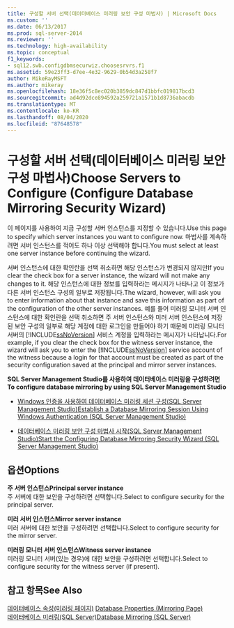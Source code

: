 ```yaml
---
title: 구성할 서버 선택(데이터베이스 미러링 보안 구성 마법사) | Microsoft Docs
ms.custom: ''
ms.date: 06/13/2017
ms.prod: sql-server-2014
ms.reviewer: ''
ms.technology: high-availability
ms.topic: conceptual
f1_keywords:
- sql12.swb.configdbmsecurwiz.choosesrvrs.f1
ms.assetid: 59e23ff3-d7ee-4e32-9629-0b54d3a258f7
author: MikeRayMSFT
ms.author: mikeray
ms.openlocfilehash: 18e36f5c8ec020b3859dc847d1bbfc019817bcd3
ms.sourcegitcommit: ad4d92dce894592a259721a1571b1d8736abacdb
ms.translationtype: MT
ms.contentlocale: ko-KR
ms.lasthandoff: 08/04/2020
ms.locfileid: "87648578"
---
```

# <a name="choose-servers-to-configure-configure-database-mirroring-security-wizard"></a><span data-ttu-id="75649-102">구성할 서버 선택(데이터베이스 미러링 보안 구성 마법사)</span><span class="sxs-lookup"><span data-stu-id="75649-102">Choose Servers to Configure (Configure Database Mirroring Security Wizard)</span></span>
  <span data-ttu-id="75649-103">이 페이지를 사용하여 지금 구성할 서버 인스턴스를 지정할 수 있습니다.</span><span class="sxs-lookup"><span data-stu-id="75649-103">Use this page to specify which server instances you want to configure now.</span></span> <span data-ttu-id="75649-104">마법사를 계속하려면 서버 인스턴스를 적어도 하나 이상 선택해야 합니다.</span><span class="sxs-lookup"><span data-stu-id="75649-104">You must select at least one server instance before continuing the wizard.</span></span>  
  
 <span data-ttu-id="75649-105">서버 인스턴스에 대한 확인란을 선택 취소하면 해당 인스턴스가 변경되지 않지만</span><span class="sxs-lookup"><span data-stu-id="75649-105">If you clear the check box for a server instance, the wizard will not make any changes to it.</span></span> <span data-ttu-id="75649-106">해당 인스턴스에 대한 정보를 입력하라는 메시지가 나타나고 이 정보가 다른 서버 인스턴스 구성의 일부로 저장됩니다.</span><span class="sxs-lookup"><span data-stu-id="75649-106">The wizard, however, will ask you to enter information about that instance and save this information as part of the configuration of the other server instances.</span></span> <span data-ttu-id="75649-107">예를 들어 미러링 모니터 서버 인스턴스에 대한 확인란을 선택 취소하면 주 서버 인스턴스와 미러 서버 인스턴스에 저장된 보안 구성의 일부로 해당 계정에 대한 로그인을 만들어야 하기 때문에 미러링 모니터 서버의 [!INCLUDE[ssNoVersion](../../includes/ssnoversion-md.md)] 서비스 계정을 입력하라는 메시지가 나타납니다.</span><span class="sxs-lookup"><span data-stu-id="75649-107">For example, if you clear the check box for the witness server instance, the wizard will ask you to enter the [!INCLUDE[ssNoVersion](../../includes/ssnoversion-md.md)] service account of the witness because a login for that account must be created as part of the security configuration saved at the principal and mirror server instances.</span></span>  
  
 <span data-ttu-id="75649-108">**SQL Server Management Studio를 사용하여 데이터베이스 미러링을 구성하려면**</span><span class="sxs-lookup"><span data-stu-id="75649-108">**To configure database mirroring by using SQL Server Management Studio**</span></span>  
  
-   [<span data-ttu-id="75649-109">Windows 인증을 사용하여 데이터베이스 미러링 세션 구성&#40;SQL Server Management Studio&#41;</span><span class="sxs-lookup"><span data-stu-id="75649-109">Establish a Database Mirroring Session Using Windows Authentication &#40;SQL Server Management Studio&#41;</span></span>](establish-database-mirroring-session-windows-authentication.md)  
  
-   [<span data-ttu-id="75649-110">데이터베이스 미러링 보안 구성 마법사 시작&#40;SQL Server Management Studio&#41;</span><span class="sxs-lookup"><span data-stu-id="75649-110">Start the Configuring Database Mirroring Security Wizard &#40;SQL Server Management Studio&#41;</span></span>](start-the-configuring-database-mirroring-security-wizard.md)  
  
## <a name="options"></a><span data-ttu-id="75649-111">옵션</span><span class="sxs-lookup"><span data-stu-id="75649-111">Options</span></span>  
 <span data-ttu-id="75649-112">**주 서버 인스턴스**</span><span class="sxs-lookup"><span data-stu-id="75649-112">**Principal server instance**</span></span>  
 <span data-ttu-id="75649-113">주 서버에 대한 보안을 구성하려면 선택합니다.</span><span class="sxs-lookup"><span data-stu-id="75649-113">Select to configure security for the principal server.</span></span>  
  
 <span data-ttu-id="75649-114">**미러 서버 인스턴스**</span><span class="sxs-lookup"><span data-stu-id="75649-114">**Mirror server instance**</span></span>  
 <span data-ttu-id="75649-115">미러 서버에 대한 보안을 구성하려면 선택합니다.</span><span class="sxs-lookup"><span data-stu-id="75649-115">Select to configure security for the mirror server.</span></span>  
  
 <span data-ttu-id="75649-116">**미러링 모니터 서버 인스턴스**</span><span class="sxs-lookup"><span data-stu-id="75649-116">**Witness server instance**</span></span>  
 <span data-ttu-id="75649-117">미러링 모니터 서버(있는 경우)에 대한 보안을 구성하려면 선택합니다.</span><span class="sxs-lookup"><span data-stu-id="75649-117">Select to configure security for the witness server (if present).</span></span>  
  
## <a name="see-also"></a><span data-ttu-id="75649-118">참고 항목</span><span class="sxs-lookup"><span data-stu-id="75649-118">See Also</span></span>  
 <span data-ttu-id="75649-119">[데이터베이스 속성&#40;미러링 페이지&#41;](../../relational-databases/databases/database-properties-mirroring-page.md) </span><span class="sxs-lookup"><span data-stu-id="75649-119">[Database Properties &#40;Mirroring Page&#41;](../../relational-databases/databases/database-properties-mirroring-page.md) </span></span>  
 [<span data-ttu-id="75649-120">데이터베이스 미러링&#40;SQL Server&#41;</span><span class="sxs-lookup"><span data-stu-id="75649-120">Database Mirroring &#40;SQL Server&#41;</span></span>](database-mirroring-sql-server.md)  
  
  
